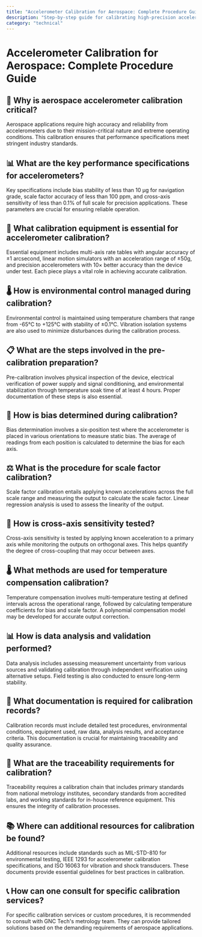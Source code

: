 ```yaml
---
title: "Accelerometer Calibration for Aerospace: Complete Procedure Guide"
description: "Step-by-step guide for calibrating high-precision accelerometers in aerospace applications. Learn procedures and best practices for optimal performance."
category: "technical"
---
```


# Accelerometer Calibration for Aerospace: Complete Procedure Guide

## 🚀 Why is aerospace accelerometer calibration critical?

Aerospace applications require high accuracy and reliability from accelerometers due to their mission-critical nature and extreme operating conditions. This calibration ensures that performance specifications meet stringent industry standards.

## 📊 What are the key performance specifications for accelerometers?

Key specifications include bias stability of less than 10 μg for navigation grade, scale factor accuracy of less than 100 ppm, and cross-axis sensitivity of less than 0.1% of full scale for precision applications. These parameters are crucial for ensuring reliable operation.

## 🔧 What calibration equipment is essential for accelerometer calibration?

Essential equipment includes multi-axis rate tables with angular accuracy of ±1 arcsecond, linear motion simulators with an acceleration range of ±50g, and precision accelerometers with 10× better accuracy than the device under test. Each piece plays a vital role in achieving accurate calibration.

## 🌡️ How is environmental control managed during calibration?

Environmental control is maintained using temperature chambers that range from -65°C to +125°C with stability of ±0.1°C. Vibration isolation systems are also used to minimize disturbances during the calibration process.

## 📋 What are the steps involved in the pre-calibration preparation?

Pre-calibration involves physical inspection of the device, electrical verification of power supply and signal conditioning, and environmental stabilization through temperature soak time of at least 4 hours. Proper documentation of these steps is also essential.

## 📏 How is bias determined during calibration?

Bias determination involves a six-position test where the accelerometer is placed in various orientations to measure static bias. The average of readings from each position is calculated to determine the bias for each axis.

## ⚖️ What is the procedure for scale factor calibration?

Scale factor calibration entails applying known accelerations across the full scale range and measuring the output to calculate the scale factor. Linear regression analysis is used to assess the linearity of the output.

## 🔄 How is cross-axis sensitivity tested?

Cross-axis sensitivity is tested by applying known acceleration to a primary axis while monitoring the outputs on orthogonal axes. This helps quantify the degree of cross-coupling that may occur between axes.

## 🌡️ What methods are used for temperature compensation calibration?

Temperature compensation involves multi-temperature testing at defined intervals across the operational range, followed by calculating temperature coefficients for bias and scale factor. A polynomial compensation model may be developed for accurate output correction.

## 📊 How is data analysis and validation performed?

Data analysis includes assessing measurement uncertainty from various sources and validating calibration through independent verification using alternative setups. Field testing is also conducted to ensure long-term stability.

## 📜 What documentation is required for calibration records?

Calibration records must include detailed test procedures, environmental conditions, equipment used, raw data, analysis results, and acceptance criteria. This documentation is crucial for maintaining traceability and quality assurance.

## 🔗 What are the traceability requirements for calibration?

Traceability requires a calibration chain that includes primary standards from national metrology institutes, secondary standards from accredited labs, and working standards for in-house reference equipment. This ensures the integrity of calibration processes.

## 📚 Where can additional resources for calibration be found?

Additional resources include standards such as MIL-STD-810 for environmental testing, IEEE 1293 for accelerometer calibration specifications, and ISO 16063 for vibration and shock transducers. These documents provide essential guidelines for best practices in calibration.

## 📞 How can one consult for specific calibration services?

For specific calibration services or custom procedures, it is recommended to consult with GNC Tech's metrology team. They can provide tailored solutions based on the demanding requirements of aerospace applications.